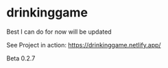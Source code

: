 # drinkinggame
Best I can do for now will be updated

See Project in action: https://drinkinggame.netlify.app/

Beta 0.2.7